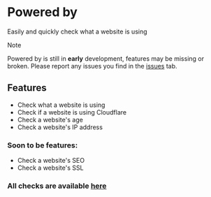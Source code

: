 # Powered by

Easily and quickly check what a website is using

> [!NOTE]
> Powered by is still in **early** development, features may be missing or broken.
> Please report any issues you find in the [issues](https://github.com/imlayered/powered-by/issues) tab.

## Features
- Check what a website is using
- Check if a website is using Cloudflare
- Check a website's age
- Check a website's IP address
### Soon to be features:
- Check a website's SEO  
- Check a website's SSL

### All checks are available [here](https://github.com/imlayered/powered-by/blob/main/extra-info/checks.md)